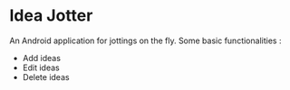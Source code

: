 # Idea Jotter
An Android application for jottings on the fly.
Some basic functionalities :
* Add ideas
* Edit ideas
* Delete ideas

